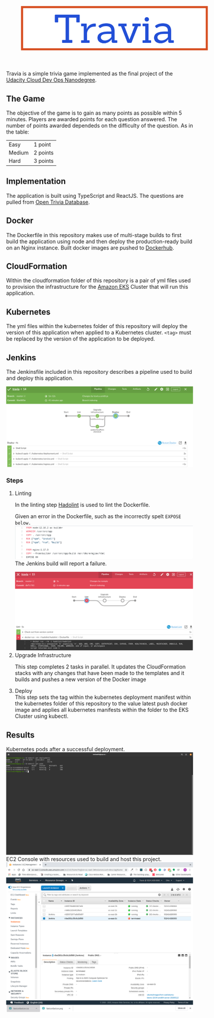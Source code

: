 <html>
<body>
    <img src="./logo.svg" style="display:block; margin: auto; padding: 40px;" />
    <p>Travia is a simple trivia game implemented as the final project of the <a href="https://www.udacity.com/course/cloud-dev-ops-nanodegree--nd9991">Udacity Cloud Dev Ops Nanodegree</a>.</p>
    <h2>The Game</h2>
    <p>The objective of the game is to gain as many points as possible within 5 minutes. Players are awarded points for each question answered. The number of points awarded dependeds on the difficulty of the question. As in the table: </p>
    <table>
     <tr>
        <td>Easy</td>
        <td>1 point</td>
     </tr>
     <tr>
        <td>Medium</td>
        <td>2 points</td>
     </tr>
     <tr>
        <td>Hard</td>
        <td>3 points</td>
     </tr>
    </table>
    <h2>Implementation</h2>
    <p>The application is built using TypeScript and ReactJS. The questions are pulled from <a href="https://opentdb.com/">Open Trivia Database</a>.</p>
    <h2>Docker</h2>
    <p>The Dockerfile in this repository makes use of multi-stage builds to first build the application using node and then deploy the production-ready build on an Nginx instance. Built docker images are pushed to <a href="https://hub.docker.com/repository/docker/travissmith94/travia">Dockerhub</a>.</p>
    <h2>CloudFormation</h2>
    <p>Within the cloudformation folder of this repository is a pair of yml files used to provision the infrastructure for the <a href="https://aws.amazon.com/eks/">Amazon EKS</a> Cluster that will run this application.</p>
    <h2>Kubernetes</h2>
    <p>The yml files within the kubernetes folder of this repository will deploy the version of this application when applied to a Kubernetes cluster. <code>&#x3C;tag&#x3E;</code> must be replaced by the version of the application to be deployed.</p>
    <h2>Jenkins</h2>
    <p>The Jenkinsfile included in this repository describes a pipeline used to build and deploy this application.</p>
    <img src="./Jenkins-success.png"/>
    <h3>Steps</h3>
    <ol>
        <li>Linting</li>
        <p>In the linting step <a href="https://github.com/hadolint/hadolint">Hadolint</a> is used to lint the Dockerfile.</p>
        <p>Given an error in the Dockerfile, such as the incorrectly spelt <code>EXPOSE below.</code><img src="./error-docker.png"/>The Jenkins build will report a failure.</p>
        <img src="./linting-failure.png"></img>
        <li>Upgrade Infrastructure</li>
        <p>This step completes 2 tasks in parallel. It updates the CloudFormation stacks with any changes that have been made to the templates and it builds and pushes a new version of the Docker image</p>
        <li>Deploy</li>
        This step sets the tag within the kubernetes deployment manifest within the kubernetes folder of this repository to the value latest push docker image and applies all kubernetes manifests within the folder to the EKS Cluster using kubectl.
    </ol>
    <h2>Results</h2>
    Kubernetes pods after a successful deployment.
    <img src="./deployment.png" />
    EC2 Console with resources used to build and host this project.
    <img src="./ec2 console.png"/>
</body>
</html>